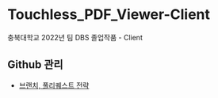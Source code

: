 # Touchless_PDF_Viewer-Client
충북대학교 2022년 팀 DBS 졸업작품 - Client 

## Github 관리
- [브랜치, 풀리퀘스트 전략](docs/%EB%B8%8C%EB%9E%9C%EC%B9%98%20%EC%A0%84%EB%9E%B5%EA%B3%BC%20%ED%92%80%EB%A6%AC%ED%80%98%EC%8A%A4%ED%8A%B8.md)
